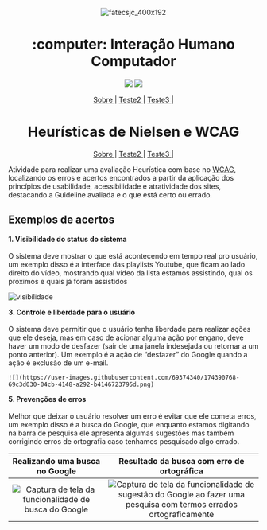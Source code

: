 <div align="center">
  
![fatecsjc_400x192](https://user-images.githubusercontent.com/71477357/161321048-dc637b2e-0314-4e07-b2f9-8cda9f653356.png)

<h1 align="center"> :computer: Interação Humano Computador </h1>
<p align="center">
  
<img src="http://img.shields.io/static/v1?label=STATUS&message=EM%20DESENVOLVIMENTO&color=GREEN&style=flat"/>
<img src="https://img.shields.io/badge/ÚLTIMA%20MODIFICAÇÃO-NOVEMBRO%20DE%202022-brightgreen&style=flat"/>

<p align ="center">
    <a href="#home"> Sobre </a> |
    <a href="#teste2"> Teste2 </a> |
    <a href="#teste3"> Teste3 </a> |
  
</div>

<span id = "home">

<h1 align="center"> Heurísticas de Nielsen e WCAG </h1>

<p align ="center">
    <a href="#home"> Sobre </a> |
    <a href="#teste2"> Teste2 </a> |
    <a href="#teste3"> Teste3 </a> |

Atividade para realizar uma avaliação Heurística com base no [WCAG](https://www.w3.org/WAI/WCAG21/quickref/), localizando os erros e acertos encontrados a partir da aplicação dos princípios de usabilidade, acessibilidade e atratividade dos sites, destacando a Guideline avaliada e o que está certo ou errado.

## Exemplos de acertos

<summary><b>1. Visibilidade do status do sistema</b></summary>
<br>
 O sistema deve mostrar o que está acontecendo em tempo real pro usuário, um exemplo disso é a interface das playlists Youtube, que ficam ao lado direito do vídeo, mostrando qual vídeo da lista estamos assistindo, qual os próximos e quais já foram assistidos


![visibilidade](https://user-images.githubusercontent.com/71477357/204688242-2ac2925a-d755-4494-8715-6424d343bb46.JPG)


<summary><b>3. Controle e liberdade para o usuário</b></summary>
    <br>
    O sistema deve permitir que o usuário tenha liberdade para realizar ações que ele deseja, mas em caso de acionar alguma ação por engano, deve haver um modo de desfazer (sair de uma janela indesejada ou retornar a um ponto anterior). Um exemplo é a ação de “desfazer” do Google quando a ação é exclusão de um e-mail.


    ![](https://user-images.githubusercontent.com/69374340/174390768-69c3d030-04cb-4148-a292-b4146723795d.png)


   <summary><b>5. Prevenções de erros</b></summary>
    <br>
    Melhor que deixar o usuário resolver um erro é evitar que ele cometa erros, um exemplo disso é a busca do Google, que enquanto estamos digitando na barra de pesquisa ele apresenta algumas sugestões mas também corrigindo erros de ortografia caso tenhamos pesquisado algo errado.

  <div align="center">

|                                                                 Realizando uma busca no Google                                                                 |                                                                                         Resultado da busca com erro de ortográfica                                                                                          |
| :------------------------------------------------------------------------------------------------------------------------------------------------------------: | :-------------------------------------------------------------------------------------------------------------------------------------------------------------------------------------------------------------------------: |
| ![Captura de tela da funcionalidade de busca do Google](https://user-images.githubusercontent.com/69374340/174390776-748984f4-284e-45eb-b9ab-763c6857c3f3.png) | ![Captura de tela da funcionalidade de sugestão do Google ao fazer uma pesquisa com termos errados ortograficamente](https://user-images.githubusercontent.com/69374340/174390777-a6f9339e-904c-47c1-a406-b2b48a12b482.png) |

</div>
